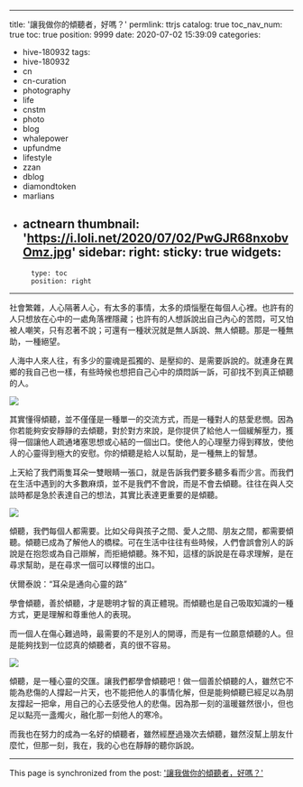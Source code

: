 
---
title: '讓我做你的傾聽者，好嗎？'
permlink: ttrjs
catalog: true
toc_nav_num: true
toc: true
position: 9999
date: 2020-07-02 15:39:09
categories:
- hive-180932
tags:
- hive-180932
- cn
- cn-curation
- photography
- life
- cnstm
- photo
- blog
- whalepower
- upfundme
- lifestyle
- zzan
- dblog
- diamondtoken
- marlians
- actnearn
thumbnail: 'https://i.loli.net/2020/07/02/PwGJR68nxobvOmz.jpg'
sidebar:
    right:
        sticky: true
widgets:
    -
        type: toc
        position: right
---


社會繁雜，人心隔著人心，有太多的事情，太多的煩惱壓在每個人心裡。也許有的人只想放在心中的一處角落裡隱藏；也許有的人想訴說出自己內心的苦悶，可又怕被人嘲笑，只有忍著不說；可還有一種狀況就是無人訴說、無人傾聽。那是一種無助，一種絕望。

人海中人來人往，有多少的靈魂是孤獨的、是壓抑的、是需要訴說的。就連身在異鄉的我自己也一樣，有些時候也想把自己心中的煩悶訴一訴，可卻找不到真正傾聽的人。


![](https://i.loli.net/2020/07/02/PwGJR68nxobvOmz.jpg)


其實懂得傾聽，並不僅僅是一種單一的交流方式，而是一種對人的慈愛悲憫。因為你若能夠安安靜靜的去傾聽，對於對方來說，是你提供了給他人一個緩解壓力，獲得一個讓他人疏通堵塞思想或心結的一個出口。使他人的心理壓力得到釋放，使他人的心靈得到極大的安慰。你的傾聽是給人以幫助，是一種無上的智慧。

上天給了我們兩隻耳朵一雙眼睛一張口，就是告訴我們要多聽多看而少言。而我們在生活中遇到的大多數麻煩，並不是我們不會說，而是不會去傾聽。往往在與人交談時都是急於表達自己的想法，其實比表達更重要的是傾聽。


![](https://i.loli.net/2020/07/02/Caw9joF7XBLuiQY.jpg)


傾聽，我們每個人都需要。比如父母與孩子之間、愛人之間、朋友之間，都需要傾聽。傾聽已成為了解他人的橋樑。可在生活中往往有些時候，人們會誤會別人的訴說是在抱怨或為自己辯解，而拒絕傾聽。殊不知，這樣的訴說是在尋求理解，是在尋求幫助，是在尋求一個可以釋懷的出口。

伏爾泰說：“耳朵是通向心靈的路”

學會傾聽，善於傾聽，才是聰明才智的真正體現。而傾聽也是自己吸取知識的一種方式，更是理解和尊重他人的表現。

而一個人在傷心難過時，最需要的不是別人的開導，而是有一位願意傾聽的人。但是能夠找到一位認真的傾聽者，真的很不容易。


![](https://i.loli.net/2020/07/02/ybp7K8kGwax4EiZ.jpg)


傾聽，是一種心靈的交匯。讓我們都學會傾聽吧！做一個善於傾聽的人，雖然它不能為悲傷的人撐起一片天，也不能把他人的事情化解，但是能夠傾聽已經足以為朋友撐起一把傘，用自己的心去感受他人的悲傷。因為那一刻的溫暖雖然很小，但也足以點亮一盞燭火，融化那一刻他人的寒冷。

而我也在努力的成為一名好的傾聽者，雖然經歷過幾次去傾聽，雖然沒幫上朋友什麼忙，但那一刻，我在，我的心也在靜靜的聽你訴說。

- - -

This page is synchronized from the post: ['讓我做你的傾聽者，好嗎？'](https://steemit.com/@sunai/ttrjs)
